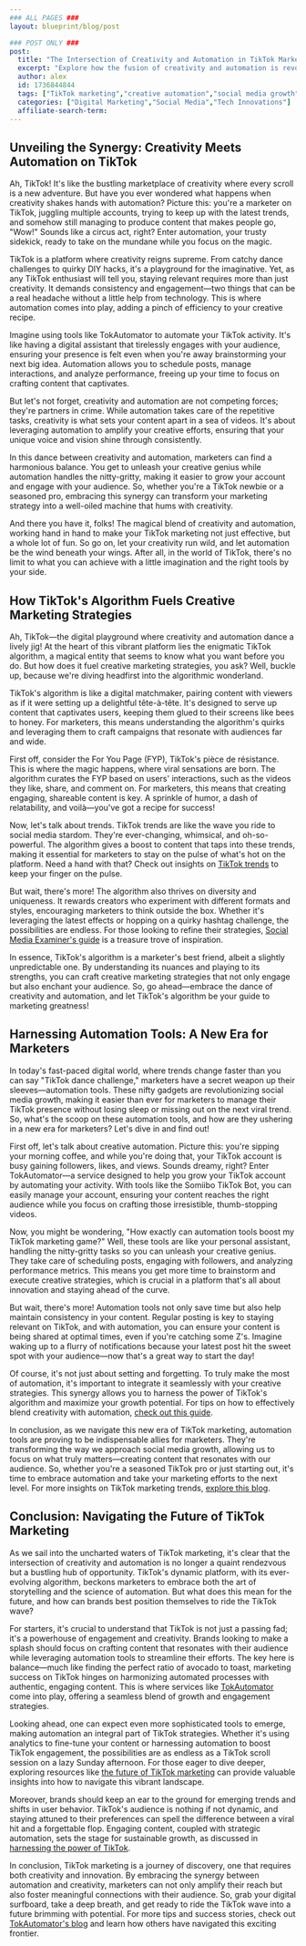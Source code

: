 ```yaml
---
### ALL PAGES ###
layout: blueprint/blog/post

### POST ONLY ###
post:
  title: "The Intersection of Creativity and Automation in TikTok Marketing"
  excerpt: "Explore how the fusion of creativity and automation is revolutionizing TikTok marketing strategies, driving engagement and growth."
  author: alex
  id: 1736844844
  tags: ["TikTok marketing","creative automation","social media growth","TikTok engagement"]
  categories: ["Digital Marketing","Social Media","Tech Innovations"]
  affiliate-search-term: 
---
```


## Unveiling the Synergy: Creativity Meets Automation on TikTok

Ah, TikTok! It's like the bustling marketplace of creativity where every scroll is a new adventure. But have you ever wondered what happens when creativity shakes hands with automation? Picture this: you're a marketer on TikTok, juggling multiple accounts, trying to keep up with the latest trends, and somehow still managing to produce content that makes people go, "Wow!" Sounds like a circus act, right? Enter automation, your trusty sidekick, ready to take on the mundane while you focus on the magic.

TikTok is a platform where creativity reigns supreme. From catchy dance challenges to quirky DIY hacks, it's a playground for the imaginative. Yet, as any TikTok enthusiast will tell you, staying relevant requires more than just creativity. It demands consistency and engagement—two things that can be a real headache without a little help from technology. This is where automation comes into play, adding a pinch of efficiency to your creative recipe.

Imagine using tools like TokAutomator to automate your TikTok activity. It's like having a digital assistant that tirelessly engages with your audience, ensuring your presence is felt even when you're away brainstorming your next big idea. Automation allows you to schedule posts, manage interactions, and analyze performance, freeing up your time to focus on crafting content that captivates.

But let's not forget, creativity and automation are not competing forces; they're partners in crime. While automation takes care of the repetitive tasks, creativity is what sets your content apart in a sea of videos. It's about leveraging automation to amplify your creative efforts, ensuring that your unique voice and vision shine through consistently.

In this dance between creativity and automation, marketers can find a harmonious balance. You get to unleash your creative genius while automation handles the nitty-gritty, making it easier to grow your account and engage with your audience. So, whether you're a TikTok newbie or a seasoned pro, embracing this synergy can transform your marketing strategy into a well-oiled machine that hums with creativity.

And there you have it, folks! The magical blend of creativity and automation, working hand in hand to make your TikTok marketing not just effective, but a whole lot of fun. So go on, let your creativity run wild, and let automation be the wind beneath your wings. After all, in the world of TikTok, there's no limit to what you can achieve with a little imagination and the right tools by your side.

## How TikTok's Algorithm Fuels Creative Marketing Strategies

Ah, TikTok—the digital playground where creativity and automation dance a lively jig! At the heart of this vibrant platform lies the enigmatic TikTok algorithm, a magical entity that seems to know what you want before you do. But how does it fuel creative marketing strategies, you ask? Well, buckle up, because we're diving headfirst into the algorithmic wonderland.

TikTok's algorithm is like a digital matchmaker, pairing content with viewers as if it were setting up a delightful tête-à-tête. It's designed to serve up content that captivates users, keeping them glued to their screens like bees to honey. For marketers, this means understanding the algorithm's quirks and leveraging them to craft campaigns that resonate with audiences far and wide.

First off, consider the For You Page (FYP), TikTok's pièce de résistance. This is where the magic happens, where viral sensations are born. The algorithm curates the FYP based on users' interactions, such as the videos they like, share, and comment on. For marketers, this means that creating engaging, shareable content is key. A sprinkle of humor, a dash of relatability, and voilà—you've got a recipe for success!



Now, let's talk about trends. TikTok trends are like the wave you ride to social media stardom. They're ever-changing, whimsical, and oh-so-powerful. The algorithm gives a boost to content that taps into these trends, making it essential for marketers to stay on the pulse of what's hot on the platform. Need a hand with that? Check out insights on [TikTok trends](https://www.sproutsocial.com/insights/tiktok-trends/) to keep your finger on the pulse.

But wait, there's more! The algorithm also thrives on diversity and uniqueness. It rewards creators who experiment with different formats and styles, encouraging marketers to think outside the box. Whether it's leveraging the latest effects or hopping on a quirky hashtag challenge, the possibilities are endless. For those looking to refine their strategies, [Social Media Examiner's guide](https://www.socialmediaexaminer.com/how-to-use-tiktok-for-business/) is a treasure trove of inspiration.

In essence, TikTok's algorithm is a marketer's best friend, albeit a slightly unpredictable one. By understanding its nuances and playing to its strengths, you can craft creative marketing strategies that not only engage but also enchant your audience. So, go ahead—embrace the dance of creativity and automation, and let TikTok's algorithm be your guide to marketing greatness!

## Harnessing Automation Tools: A New Era for Marketers

In today's fast-paced digital world, where trends change faster than you can say "TikTok dance challenge," marketers have a secret weapon up their sleeves—automation tools. These nifty gadgets are revolutionizing social media growth, making it easier than ever for marketers to manage their TikTok presence without losing sleep or missing out on the next viral trend. So, what's the scoop on these automation tools, and how are they ushering in a new era for marketers? Let's dive in and find out!

First off, let's talk about creative automation. Picture this: you're sipping your morning coffee, and while you're doing that, your TikTok account is busy gaining followers, likes, and views. Sounds dreamy, right? Enter TokAutomator—a service designed to help you grow your TikTok account by automating your activity. With tools like the Somiibo TikTok Bot, you can easily manage your account, ensuring your content reaches the right audience while you focus on crafting those irresistible, thumb-stopping videos.

Now, you might be wondering, "How exactly can automation tools boost my TikTok marketing game?" Well, these tools are like your personal assistant, handling the nitty-gritty tasks so you can unleash your creative genius. They take care of scheduling posts, engaging with followers, and analyzing performance metrics. This means you get more time to brainstorm and execute creative strategies, which is crucial in a platform that's all about innovation and staying ahead of the curve.

But wait, there's more! Automation tools not only save time but also help maintain consistency in your content. Regular posting is key to staying relevant on TikTok, and with automation, you can ensure your content is being shared at optimal times, even if you're catching some Z's. Imagine waking up to a flurry of notifications because your latest post hit the sweet spot with your audience—now that's a great way to start the day!

Of course, it's not just about setting and forgetting. To truly make the most of automation, it's important to integrate it seamlessly with your creative strategies. This synergy allows you to harness the power of TikTok's algorithm and maximize your growth potential. For tips on how to effectively blend creativity with automation, [check out this guide](https://tokautomator.com/blog/tiktok-success-in-2024-integrating-creative-strategies-with-automation).

In conclusion, as we navigate this new era of TikTok marketing, automation tools are proving to be indispensable allies for marketers. They're transforming the way we approach social media growth, allowing us to focus on what truly matters—creating content that resonates with our audience. So, whether you're a seasoned TikTok pro or just starting out, it's time to embrace automation and take your marketing efforts to the next level. For more insights on TikTok marketing trends, [explore this blog](https://tokautomator.com/blog/tiktok-marketing-in-the-digital-age-trends-and-insights).



## Conclusion: Navigating the Future of TikTok Marketing

As we sail into the uncharted waters of TikTok marketing, it's clear that the intersection of creativity and automation is no longer a quaint rendezvous but a bustling hub of opportunity. TikTok's dynamic platform, with its ever-evolving algorithm, beckons marketers to embrace both the art of storytelling and the science of automation. But what does this mean for the future, and how can brands best position themselves to ride the TikTok wave?

For starters, it's crucial to understand that TikTok is not just a passing fad; it's a powerhouse of engagement and creativity. Brands looking to make a splash should focus on crafting content that resonates with their audience while leveraging automation tools to streamline their efforts. The key here is balance—much like finding the perfect ratio of avocado to toast, marketing success on TikTok hinges on harmonizing automated processes with authentic, engaging content. This is where services like [TokAutomator](https://tokautomator.com) come into play, offering a seamless blend of growth and engagement strategies.

Looking ahead, one can expect even more sophisticated tools to emerge, making automation an integral part of TikTok strategies. Whether it's using analytics to fine-tune your content or harnessing automation to boost TikTok engagement, the possibilities are as endless as a TikTok scroll session on a lazy Sunday afternoon. For those eager to dive deeper, exploring resources like [the future of TikTok marketing](https://tokautomator.com/blog/the-future-of-tiktok-marketing-combining-tools-and-techniques) can provide valuable insights into how to navigate this vibrant landscape.

Moreover, brands should keep an ear to the ground for emerging trends and shifts in user behavior. TikTok's audience is nothing if not dynamic, and staying attuned to their preferences can spell the difference between a viral hit and a forgettable flop. Engaging content, coupled with strategic automation, sets the stage for sustainable growth, as discussed in [harnessing the power of TikTok](https://tokautomator.com/blog/harnessing-the-power-of-tiktok-strategies-for-sustainable-growth).

In conclusion, TikTok marketing is a journey of discovery, one that requires both creativity and innovation. By embracing the synergy between automation and creativity, marketers can not only amplify their reach but also foster meaningful connections with their audience. So, grab your digital surfboard, take a deep breath, and get ready to ride the TikTok wave into a future brimming with potential. For more tips and success stories, check out [TokAutomator's blog](https://tokautomator.com/blog/tokautomator-success-stories-real-life-case-studies-on-tiktok-growth) and learn how others have navigated this exciting frontier.
